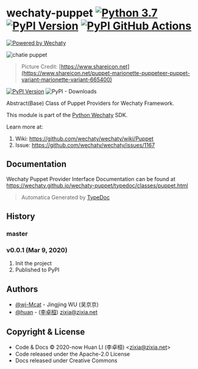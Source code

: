 # wechaty-puppet [![Python 3.7](https://img.shields.io/badge/python-3.7+-blue.svg)](https://www.python.org/downloads/release/python-370/) [![PyPI Version](https://img.shields.io/pypi/v/wechaty-puppet?color=blue)](https://pypi.org/project/wechaty/) [![PyPI GitHub Actions](https://github.com/wechaty/python-wechaty-puppet/workflows/PyPI/badge.svg)](https://github.com/wechaty/python-wechaty-puppet/actions?query=workflow%3APyPI)

[![Powered by Wechaty](https://img.shields.io/badge/Powered%20By-Wechaty-brightgreen.svg)](https://github.com/wechaty/wechaty)

![chatie puppet](https://wechaty.github.io/wechaty-puppet/images/puppet-logo.jpg)

> Picture Credit: [https://www.shareicon.net](https://www.shareicon.net/puppet-marionette-puppeteer-puppet-variant-marionette-variant-665400)

[![PyPI Version](https://img.shields.io/pypi/v/wechaty-puppet?color=blue)](https://pypi.org/project/wechaty-puppet)
![PyPI - Downloads](https://img.shields.io/pypi/dm/wechaty-puppet?color=blue)

Abstract(Base) Class of Puppet Providers for Wechaty Framework.

This module is part of the [Python Wechaty](https://github.com/wechaty/python-wechaty) SDK.

Learn more at:

1. Wiki: <https://github.com/wechaty/wechaty/wiki/Puppet>
1. Issue: <https://github.com/wechaty/wechaty/issues/1167>

## Documentation

Wechaty Puppet Provider Interface Documentation can be found at <https://wechaty.github.io/wechaty-puppet/typedoc/classes/puppet.html>

> Automatica Generated by [TypeDoc](http://typedoc.org/)

## History

### master

### v0.0.1 (Mar 9, 2020)

1. Init the project
1. Published to PyPI

## Authors

- [@wj-Mcat](https://github.com/wj-Mcat) - Jingjing WU (吴京京)
- [@huan](https://github.com/huan) - ([李卓桓](http://linkedin.com/in/zixia)) zixia@zixia.net

## Copyright & License

* Code & Docs © 2020-now Huan LI (李卓桓) \<zixia@zixia.net\>
* Code released under the Apache-2.0 License
* Docs released under Creative Commons
